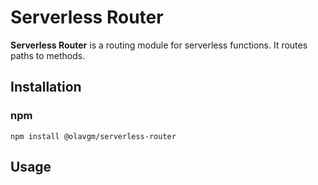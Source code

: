 # Serverless Router

**Serverless Router** is a routing module for serverless functions. It routes paths to methods.

## Installation

### npm

```
npm install @olavgm/serverless-router
```

## Usage
